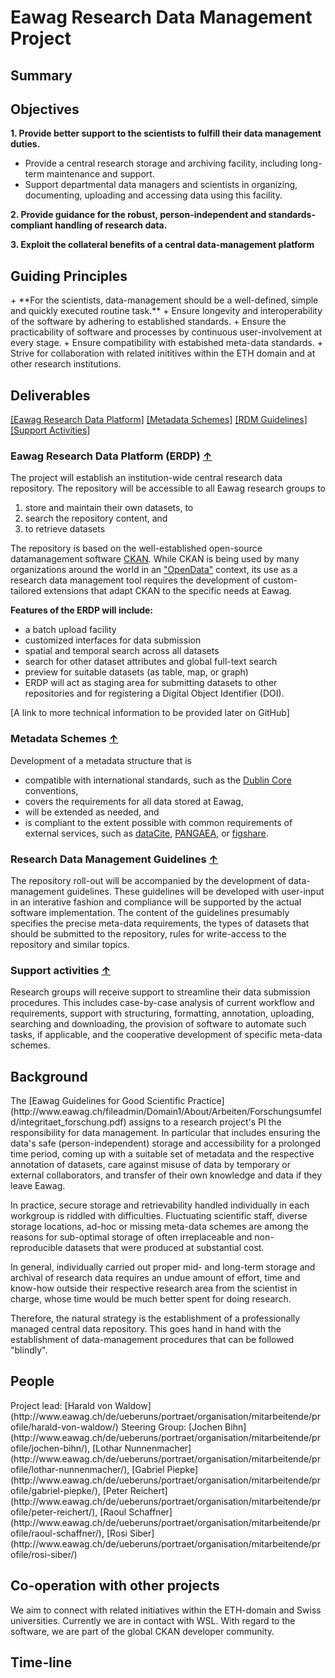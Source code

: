 
<script src="https://ajax.googleapis.com/ajax/libs/jquery/2.1.4/jquery.min.js"></script>
<link rel="stylesheet" href="https://ajax.googleapis.com/ajax/libs/jqueryui/1.11.4/themes/smoothness/jquery-ui.css">
<script src="https://ajax.googleapis.com/ajax/libs/jqueryui/1.11.4/jquery-ui.min.js"></script>


# Eawag Research Data Management Project

## Summary

<div id="accordion">

## Objectives

<div>

**1. Provide better support to the scientists to fulfill their data management duties.**

+ Provide a central research storage and archiving facility, including long-term maintenance and support.
+ Support departmental data managers and scientists in organizing, documenting, uploading and accessing data using this facility.

**2. Provide guidance for the robust, person-independent and standards-compliant handling of research data.**

**3. Exploit the collateral benefits of a central data-management platform**

</div>

## Guiding Principles

<div>
+ **For the scientists, data-management should be a well-defined, simple and quickly executed routine task.**
+ Ensure longevity and interoperability of the software by adhering to established standards.
+ Ensure the practicability of software and processes by continuous user-involvement at every stage.
+ Ensure compatibility with estabished meta-data standards.
+ Strive for collaboration with related inititives within the ETH domain and at other research institutions.
</div>

## Deliverables 

<div>

[[Eawag Research Data Platform]](#eawag-research-data-platform)   [[Metadata Schemes]](#metadata-schemes) [[RDM Guidelines]](#research-data-management-guidelines) [[Support Activities]](#support-activities)

### Eawag Research Data Platform (ERDP) [&#8593;](#deliverables)

The project will establish an institution-wide central research data
repository. The repository will be accessible to all Eawag research
groups to

1. store and maintain their own datasets, to
2. search the repository content, and
3. to retrieve datasets

The repository is based on the well-established open-source
datamanagement software [CKAN](http://ckan.org). While CKAN is being
used by many organizations around the world in an
["OpenData"](https://en.wikipedia.org/wiki/Open_data) context, its use
as a research data management tool requires the development of
custom-tailored extensions that adapt CKAN to the specific needs at
Eawag.

**Features of the ERDP will include:**

+ a batch upload facility
+ customized interfaces for data submission
+ spatial and temporal search across all datasets
+ search for other dataset attributes and global full-text search
+ preview for suitable datasets (as table, map, or graph)
+ ERDP will act as staging area for submitting datasets to other
repositories and for registering a Digital Object Identifier (DOI).

[A link to more technical information to be provided later on GitHub]

### Metadata Schemes [&#8593;](#deliverables)

Development of a metadata structure that is 

+ compatible with international standards, such as the [Dublin Core](https://de.wikipedia.org/wiki/Dublin_Core) conventions,
+ covers the requirements for all data stored at Eawag,
+ will be extended as needed, and
+ is compliant to the extent possible with common requirements of
  external services, such as [dataCite](https://www.datacite.org/),
  [PANGAEA](http://www.pangaea.de/), or [figshare](http://figshare.com).

### Research Data Management Guidelines [&#8593;](#deliverables)

The repository roll-out will be accompanied by the development of
data-management guidelines. These guidelines will be developed with
user-input in an interative fashion and compliance will be supported
by the actual software implementation. The content of the guidelines
presumably specifies the precise meta-data requirements, the types of
datasets that should be submitted to the repository, rules for
write-access to the repository and similar topics.

### Support activities [&#8593;](#deliverables)

Research groups will receive support to streamline their data
submission procedures. This includes case-by-case analysis of current
workflow and requirements, support with structuring, formatting,
annotation, uploading, searching and downloading, the provision of
software to automate such tasks, if applicable, and the cooperative
development of specific meta-data schemes.
</div>

## Background

<div>
The
[Eawag Guidelines for Good Scientific Practice](http://www.eawag.ch/fileadmin/Domain1/About/Arbeiten/Forschungsumfeld/integritaet_forschung.pdf)
assigns to a research project's PI the responsibility for data
management. In particular that includes ensuring the data's safe
(person-independent) storage and accessibility for a prolonged time
period, coming up with a suitable set of metadata and the respective
annotation of datasets, care against misuse of data by temporary or
external collaborators, and transfer of their own knowledge and data
if they leave Eawag.

In practice, secure storage and retrievability handled individually in
each workgroup is riddled with difficulties. Fluctuating scientific
staff, diverse storage locations, ad-hoc or missing meta-data schemes
are among the reasons for sub-optimal storage of often irreplaceable
and non-reproducible datasets that were produced at substantial cost.

In general, individually carried out proper mid- and long-term storage
and archival of research data requires an undue amount of effort,
time and know-how outside their respective research area from the
scientist in charge, whose time would be much better spent for doing
research.

Therefore, the natural strategy is the establishment of a
professionally managed central data repository. This goes hand in hand
with the establishment of data-management procedures that can be
followed "blindly". 
</div>

## People

<div>
Project lead: [Harald von Waldow](http://www.eawag.ch/de/ueberuns/portraet/organisation/mitarbeitende/profile/harald-von-waldow/)   
Steering Group:  [Jochen Bihn](http://www.eawag.ch/de/ueberuns/portraet/organisation/mitarbeitende/profile/jochen-bihn/),
 [Lothar Nunnenmacher](http://www.eawag.ch/de/ueberuns/portraet/organisation/mitarbeitende/profile/lothar-nunnenmacher/),
 [Gabriel Piepke](http://www.eawag.ch/de/ueberuns/portraet/organisation/mitarbeitende/profile/gabriel-piepke/),
 [Peter Reichert](http://www.eawag.ch/de/ueberuns/portraet/organisation/mitarbeitende/profile/peter-reichert/),
 [Raoul Schaffner](http://www.eawag.ch/de/ueberuns/portraet/organisation/mitarbeitende/profile/raoul-schaffner/),
 [Rosi Siber](http://www.eawag.ch/de/ueberuns/portraet/organisation/mitarbeitende/profile/rosi-siber/)
 </div>
 
## Co-operation with other projects

<div>
We aim to connect with related initiatives within the ETH-domain and Swiss universities. Currently we are in contact with WSL.
With regard to the software, we are part of the global CKAN developer community.
</div>

## Time-line

</div>

<script>

$( document ).ready(function() {
	$( "#accordion" ).accordion({
	heightStyle: "content",
	collapsible: true
	});
});
</script>

<style>
.ui-widget-content a {
    color: #00F;
	}
</style>
